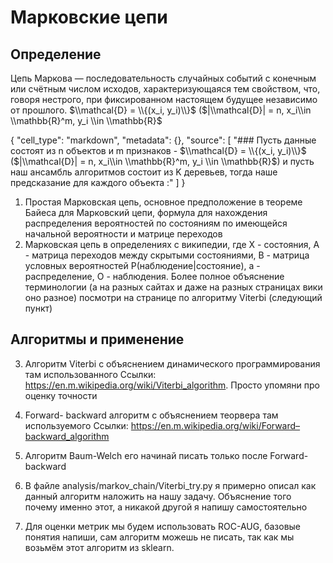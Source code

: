 # Марковские цепи
## Определение

Цепь Маркова — последовательность случайных событий с конечным или счётным числом исходов, характеризующаяся тем свойством, что, говоря нестрого, при фиксированном настоящем будущее независимо от прошлого. $\\mathcal{D} = \\{(x_i, y_i)\\}$ ($|\\mathcal{D}| = n, x_i\\in \\mathbb{R}^m, y_i \\in \\mathbb{R}$


{
   "cell_type": "markdown",
   "metadata": {},
   "source": [
    "### Пусть данные состоят из n объектов и m признаков - $\\mathcal{D} = \\{(x_i, y_i)\\}$ ($|\\mathcal{D}| = n, x_i\\in \\mathbb{R}^m, y_i \\in \\mathbb{R}$) и пусть наш ансамбль алгоритмов состоит из K деревьев, тогда наше предсказание для каждого объекта :"
   ]
  }


1. Простая Марковская цепь, основное предположение в теореме Байеса для Марковский цепи, формула для нахождения распределения вероятностей по состояниям по имеющейся начальной вероятности и матрице переходов
2. Марковская цепь в определениях с википедии, где X - состояния, A - матрица переходов между скрытыми состояниями, B - матрица условных вероятностей P(наблюдение|состояние), а - распределение, O - наблюдения. Более полное объяснение терминологии (а на разных сайтах и даже на разных страницах вики оно разное) посмотри на странице по алгоритму Viterbi (следующий пункт) 
## Алгоритмы и применение

3. Алгоритм Viterbi с объяснением динамического программирования там использованного
Ссылки: https://en.m.wikipedia.org/wiki/Viterbi_algorithm. Просто упомяни про оценку точности 
4. Forward- backward алгоритм с объяснением теорвера там используемого
Ссылки: https://en.m.wikipedia.org/wiki/Forward–backward_algorithm
5. Алгоритм Baum-Welch его начинай писать только после Forward- backward

6. В файле analysis/markov_chain/Viterbi_try.py я примерно описал как данный алгоритм наложить на нашу задачу. Объяснение того почему именно этот, а никакой другой я напишу самостоятельно 
7. Для оценки метрик мы будем использовать ROC-AUG, базовые понятия напиши, сам алгоритм можешь не писать, так как мы возьмём этот алгоритм из sklearn.
